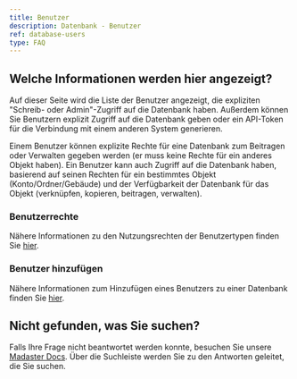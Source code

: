 ```yaml
---
title: Benutzer
description: Datenbank - Benutzer
ref: database-users
type: FAQ
---
```


## Welche Informationen werden hier angezeigt?
Auf dieser Seite wird die Liste der Benutzer angezeigt, die expliziten "Schreib- oder Admin"-Zugriff auf die Datenbank haben. Außerdem können Sie Benutzern explizit Zugriff auf die Datenbank geben oder ein API-Token für die Verbindung mit einem anderen System generieren.

Einem Benutzer können explizite Rechte für eine Datenbank zum Beitragen oder Verwalten gegeben werden (er muss keine Rechte für ein anderes Objekt haben). Ein Benutzer kann auch Zugriff auf die Datenbank haben, basierend auf seinen Rechten für ein bestimmtes Objekt (Konto/Ordner/Gebäude) und der Verfügbarkeit der Datenbank für das Objekt (verknüpfen, kopieren, beitragen, verwalten).

### Benutzerrechte
Nähere Informationen zu den Nutzungsrechten der Benutzertypen finden Sie <a href="https://docs-t.madaster.com/de/de/knowledge-base/users.html" target="_blank">hier</a>.

### Benutzer hinzufügen
Nähere Informationen zum Hinzufügen eines Benutzers zu einer Datenbank finden Sie <a href="https://docs-t.madaster.com/de/de/get-started/create-your-own-databases-with-custom-materials-and-products.html#datenbank-bearbeiten" target="_blank">hier</a>.

## Nicht gefunden, was Sie suchen?
Falls Ihre Frage nicht beantwortet werden konnte, besuchen Sie unsere <a href="https://docs-t.madaster.com/de/de/" target="_blank">Madaster Docs</a>. Über die Suchleiste werden Sie zu den Antworten geleitet, die Sie suchen. 